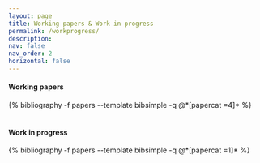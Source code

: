 ```yaml
---
layout: page
title: Working papers & Work in progress
permalink: /workprogress/
description:
nav: false
nav_order: 2
horizontal: false
---
```


<!-- pages/workprogress.md -->
<div class="publications">
  <h4>Working papers</h4>
  {% bibliography -f papers --template bibsimple -q @*[papercat =4]* %}
</div>

<br>
<div class="publications">
  <h4 class="category">Work in progress</h4>
  {% bibliography -f papers --template bibsimple -q @*[papercat =1]* %}
</div>
